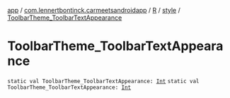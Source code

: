 [app](../../../index.md) / [com.lennertbontinck.carmeetsandroidapp](../../index.md) / [R](../index.md) / [style](index.md) / [ToolbarTheme_ToolbarTextAppearance](./-toolbar-theme_-toolbar-text-appearance.md)

# ToolbarTheme_ToolbarTextAppearance

`static val ToolbarTheme_ToolbarTextAppearance: `[`Int`](https://kotlinlang.org/api/latest/jvm/stdlib/kotlin/-int/index.html)
`static val ToolbarTheme_ToolbarTextAppearance: `[`Int`](https://kotlinlang.org/api/latest/jvm/stdlib/kotlin/-int/index.html)